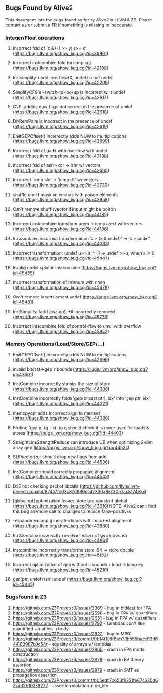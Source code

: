 ## Bugs Found by Alive2

This document lists the bugs found so far by Alive2 in LLVM & Z3.
Please contact us or submit a PR if something is missing or inaccurate.


### Integer/Float operations
1. Incorrect fold of 'x & (-1 >> y) s>= x'
(https://bugs.llvm.org/show_bug.cgi?id=39861)

2. Incorrect instcombine fold for icmp sgt
(https://bugs.llvm.org/show_bug.cgi?id=42198)

3. Instsimplify: uadd_overflow(X, undef) is not undef
(https://bugs.llvm.org/show_bug.cgi?id=42209)

4. SimplifyCFG's -switch-to-lookup is incorrect w.r.t undef
(https://bugs.llvm.org/show_bug.cgi?id=42617)

5. CVP: adding nuw flags not correct in the presence of undef
(https://bugs.llvm.org/show_bug.cgi?id=42618)

6. DivRemPairs is incorrect in the presence of undef
(https://bugs.llvm.org/show_bug.cgi?id=42619)

7. EmitGEPOffset() incorrectly adds NUW to multiplications
(https://bugs.llvm.org/show_bug.cgi?id=42699)

8. Incorrect fold of uadd.with.overflow with undef
(https://bugs.llvm.org/show_bug.cgi?id=43188)

9. Incorrect fold of ashr+xor -> lshr w/ vectors
(https://bugs.llvm.org/show_bug.cgi?id=43665)

10. Incorrect 'icmp sle' -> 'icmp slt' w/ vectors
(https://bugs.llvm.org/show_bug.cgi?id=43730)

11. shuffle undef mask on vectors with poison elements
(https://bugs.llvm.org/show_bug.cgi?id=43958)

12. Can't remove shufflevector if input might be poison
(https://bugs.llvm.org/show_bug.cgi?id=44185)

13. Incorrect instcombine transform urem -> icmp+zext with vectors
(https://bugs.llvm.org/show_bug.cgi?id=44186)

14. Instcombine: incorrect transformation 'x > (x & undef)' -> 'x > undef'
(https://bugs.llvm.org/show_bug.cgi?id=44383)

15. Incorrect transformation: (undef u>> a) ^ -1 -> undef >> a, when a != 0
(https://bugs.llvm.org/show_bug.cgi?id=45447)

16. Invalid undef splat in instcombine
(https://bugs.llvm.org/show_bug.cgi?id=45455)

17. Incorrect transformation of minnum with nnan
(https://bugs.llvm.org/show_bug.cgi?id=45478)

18. Can't remove insertelement undef
(https://bugs.llvm.org/show_bug.cgi?id=45481)

19. InstSimplify: fadd (nsz op), +0 incorrectly removed
(https://bugs.llvm.org/show_bug.cgi?id=45778)

20. Incorrect instcombine fold of control-flow to umul.with.overflow
(https://bugs.llvm.org/show_bug.cgi?id=45952)


### Memory Operations (Load/Store/GEP/...)

1. EmitGEPOffset() incorrectly adds NUW to multiplications
(https://bugs.llvm.org/show_bug.cgi?id=42699)

2. invalid bitcast->gep inbounds
(https://bugs.llvm.org/show_bug.cgi?id=43501)

3. InstCombine incorrectly shrinks the size of store
(https://bugs.llvm.org/show_bug.cgi?id=44306)

4. InstCombine incorrectly folds 'gep(bitcast ptr), idx' into 'gep ptr, idx'
(https://bugs.llvm.org/show_bug.cgi?id=44321)

5. memcpyopt adds incorrect align to memset
(https://bugs.llvm.org/show_bug.cgi?id=44388)

6. Folding 'gep p, (q - p)' to q should check it is never used for loads & stores
(https://bugs.llvm.org/show_bug.cgi?id=44403)

7. StraightLineStrengthReduce can introduce UB when optimizing 2-dim array gep
(https://bugs.llvm.org/show_bug.cgi?id=44533)

8. SLPVectorizer should drop nsw flags from add
(https://bugs.llvm.org/show_bug.cgi?id=44536)

9. InstCombine should correctly propagate alignment
(https://bugs.llvm.org/show_bug.cgi?id=44543)

10. DSE not checking decl of libcalls
(https://github.com/llvm/llvm-project/commit/87407fc03c82d880cc42330a8e230e7a48174e3c)

11. [globalopt] optimization leaves store to a constant global
(https://bugs.llvm.org/show_bug.cgi?id=43616)
NOTE: Alive2 can't find this bug anymore due to changes to reduce false-positives

12. -expandmemcmp generates loads with incorrect alignment
(https://bugs.llvm.org/show_bug.cgi?id=43880)

13. InstCombine incorrectly rewrites indices of gep inbounds
(https://bugs.llvm.org/show_bug.cgi?id=44861)

14. Instcombine incorrectly transforms store i64 -> store double
(https://bugs.llvm.org/show_bug.cgi?id=45152)

15. Incorrect optimization of gep without inbounds + load -> icmp eq
(https://bugs.llvm.org/show_bug.cgi?id=45210)

16. gep(ptr, undef) isn't undef
(https://bugs.llvm.org/show_bug.cgi?id=45445)


### Bugs found in Z3
1. https://github.com/Z3Prover/z3/issues/2369 - bug in bitblast for FPA
2. https://github.com/Z3Prover/z3/issues/2596 - bug in FPA w/ quantifiers
3. https://github.com/Z3Prover/z3/issues/2631 - bug in FPA w/ quantifiers
4. https://github.com/Z3Prover/z3/issues/2792 - Lambdas don't like quantified variables in body
5. https://github.com/Z3Prover/z3/issues/2822 - bug in MBQI
6. https://github.com/Z3Prover/z3/commit/0b14f1b6f6bb33b555bace93d644163987b0c54f - equality of arrays w/ lambdas
7. https://github.com/Z3Prover/z3/issues/2865 - crash in FPA model construction
8. https://github.com/Z3Prover/z3/issues/2878 - crash in BV theory assertion
9. https://github.com/Z3Prover/z3/issues/2879 - crash in SMT eq propagation assertion
10. https://github.com/Z3Prover/z3/commit/bb5edb7c653f9351fe674630d63cdd2b10338277 - assertion violation in qe_lite
